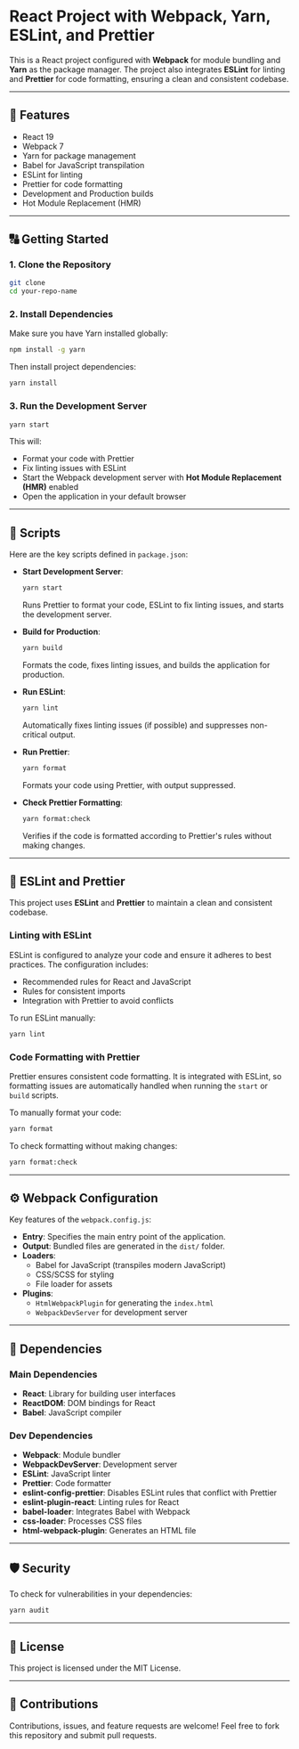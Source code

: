 # React Project with Webpack, Yarn, ESLint, and Prettier

This is a React project configured with **Webpack** for module bundling and **Yarn** as the package manager. The project also integrates **ESLint** for linting and **Prettier** for code formatting, ensuring a clean and consistent codebase.

---

## 🚀 Features

- React 19
- Webpack 7
- Yarn for package management
- Babel for JavaScript transpilation
- ESLint for linting
- Prettier for code formatting
- Development and Production builds
- Hot Module Replacement (HMR)

---

## 🔠 Getting Started

### 1. Clone the Repository

```bash
git clone
cd your-repo-name
```

### 2. Install Dependencies

Make sure you have Yarn installed globally:

```bash
npm install -g yarn
```

Then install project dependencies:

```bash
yarn install
```

### 3. Run the Development Server

```bash
yarn start
```

This will:

- Format your code with Prettier
- Fix linting issues with ESLint
- Start the Webpack development server with **Hot Module Replacement (HMR)** enabled
- Open the application in your default browser

---

## 🔧 Scripts

Here are the key scripts defined in `package.json`:

- **Start Development Server**:

  ```bash
  yarn start
  ```

  Runs Prettier to format your code, ESLint to fix linting issues, and starts the development server.

- **Build for Production**:

  ```bash
  yarn build
  ```

  Formats the code, fixes linting issues, and builds the application for production.

- **Run ESLint**:

  ```bash
  yarn lint
  ```

  Automatically fixes linting issues (if possible) and suppresses non-critical output.

- **Run Prettier**:

  ```bash
  yarn format
  ```

  Formats your code using Prettier, with output suppressed.

- **Check Prettier Formatting**:
  ```bash
  yarn format:check
  ```
  Verifies if the code is formatted according to Prettier's rules without making changes.

---

## 🚩 ESLint and Prettier

This project uses **ESLint** and **Prettier** to maintain a clean and consistent codebase.

### Linting with ESLint

ESLint is configured to analyze your code and ensure it adheres to best practices. The configuration includes:

- Recommended rules for React and JavaScript
- Rules for consistent imports
- Integration with Prettier to avoid conflicts

To run ESLint manually:

```bash
yarn lint
```

### Code Formatting with Prettier

Prettier ensures consistent code formatting. It is integrated with ESLint, so formatting issues are automatically handled when running the `start` or `build` scripts.

To manually format your code:

```bash
yarn format
```

To check formatting without making changes:

```bash
yarn format:check
```

---

## ⚙️ Webpack Configuration

Key features of the `webpack.config.js`:

- **Entry**: Specifies the main entry point of the application.
- **Output**: Bundled files are generated in the `dist/` folder.
- **Loaders**:
  - Babel for JavaScript (transpiles modern JavaScript)
  - CSS/SCSS for styling
  - File loader for assets
- **Plugins**:
  - `HtmlWebpackPlugin` for generating the `index.html`
  - `WebpackDevServer` for development server

---

## 🪩 Dependencies

### Main Dependencies

- **React**: Library for building user interfaces
- **ReactDOM**: DOM bindings for React
- **Babel**: JavaScript compiler

### Dev Dependencies

- **Webpack**: Module bundler
- **WebpackDevServer**: Development server
- **ESLint**: JavaScript linter
- **Prettier**: Code formatter
- **eslint-config-prettier**: Disables ESLint rules that conflict with Prettier
- **eslint-plugin-react**: Linting rules for React
- **babel-loader**: Integrates Babel with Webpack
- **css-loader**: Processes CSS files
- **html-webpack-plugin**: Generates an HTML file

---

## 🛡️ Security

To check for vulnerabilities in your dependencies:

```bash
yarn audit
```

---

## 📜 License

This project is licensed under the MIT License.

---

## 🙌 Contributions

Contributions, issues, and feature requests are welcome! Feel free to fork this repository and submit pull requests.

<!-- ---
#!/usr/bin/env sh
#!/bin/sh
. "$(dirname "$0")/_/husky.sh"

# yarn lint && yarn format
# Run format
node scripts/format.js

# Run lint
node scripts/lint.js -->
